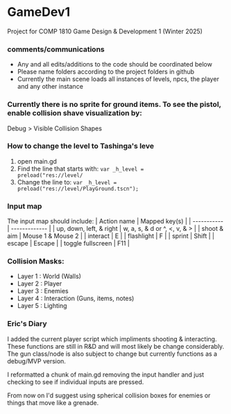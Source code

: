 # GameDev1
Project for COMP 1810 Game Design &amp; Development 1 (Winter 2025)

### comments/communications
- Any and all edits/additions to the code should be coordinated below
- Please name folders according to the project folders in github
- Currently the main scene loads all instances of levels, npcs, the player and any other instance

### Currently there is no sprite for ground items. To see the pistol, enable collision shave visualization by:
Debug > Visible Collision Shapes

### How to change the level to Tashinga's leve
1. open main.gd
2. Find the line that starts with: <code>var _h_level = preload("res://level/</code>
3. Change the line to: <code>var _h_level = preload("res://level/PlayGround.tscn");</code>

### Input map
The input map should include:
 | Action name | Mapped key(s) |
 | ----------- | ------------- |
 | up, down, left, & right | w, a, s, & d or ^, <, v, & > |
 | shoot & aim             | Mouse 1 & Mouse 2 |
 | interact                | E |
 | flashlight              | F |
 | sprint                  | Shift |
 | escape                  | Escape |
 | toggle fullscreen       | F11 |

### Collision Masks:
- Layer 1	: World (Walls)
- Layer 2	: Player
- Layer 3	: Enemies
- Layer 4	: Interaction (Guns, items, notes)
- Layer 5 : Lighting

### Eric's Diary

I added the current player script which impliments shooting & interacting. These functions are still in R&D and
will most likely be change considerably. The gun class/node is also subject to change but currently functions
as a debug/MVP version.

I reformatted a chunk of main.gd removing the input handler and just checking to see if individual inputs are pressed.

From now on I'd suggest using spherical collision boxes for enemies or things that move like a grenade.
